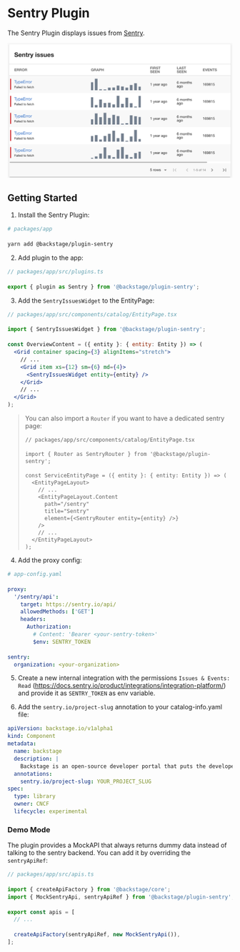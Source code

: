 # Sentry Plugin

The Sentry Plugin displays issues from [Sentry](https://sentry.io).

![Sentry Card](./docs/sentry-card.png)

## Getting Started

1. Install the Sentry Plugin:

```bash
# packages/app

yarn add @backstage/plugin-sentry
```

2. Add plugin to the app:

```js
// packages/app/src/plugins.ts

export { plugin as Sentry } from '@backstage/plugin-sentry';
```

3. Add the `SentryIssuesWidget` to the EntityPage:

```jsx
// packages/app/src/components/catalog/EntityPage.tsx

import { SentryIssuesWidget } from '@backstage/plugin-sentry';

const OverviewContent = ({ entity }: { entity: Entity }) => (
  <Grid container spacing={3} alignItems="stretch">
    // ...
    <Grid item xs={12} sm={6} md={4}>
      <SentryIssuesWidget entity={entity} />
    </Grid>
    // ...
  </Grid>
);
```

> You can also import a `Router` if you want to have a dedicated sentry page:
>
> ```tsx
> // packages/app/src/components/catalog/EntityPage.tsx
>
> import { Router as SentryRouter } from '@backstage/plugin-sentry';
>
> const ServiceEntityPage = ({ entity }: { entity: Entity }) => (
>   <EntityPageLayout>
>     // ...
>     <EntityPageLayout.Content
>       path="/sentry"
>       title="Sentry"
>       element={<SentryRouter entity={entity} />}
>     />
>     // ...
>   </EntityPageLayout>
> );
> ```

4. Add the proxy config:

```yaml
# app-config.yaml

proxy:
  '/sentry/api':
    target: https://sentry.io/api/
    allowedMethods: ['GET']
    headers:
      Authorization:
        # Content: 'Bearer <your-sentry-token>'
        $env: SENTRY_TOKEN

sentry:
  organization: <your-organization>
```

5. Create a new internal integration with the permissions `Issues & Events: Read` (https://docs.sentry.io/product/integrations/integration-platform/) and provide it as `SENTRY_TOKEN` as env variable.

6. Add the `sentry.io/project-slug` annotation to your catalog-info.yaml file:

```yaml
apiVersion: backstage.io/v1alpha1
kind: Component
metadata:
  name: backstage
  description: |
    Backstage is an open-source developer portal that puts the developer experience first.
  annotations:
    sentry.io/project-slug: YOUR_PROJECT_SLUG
spec:
  type: library
  owner: CNCF
  lifecycle: experimental
```

### Demo Mode

The plugin provides a MockAPI that always returns dummy data instead of talking to the sentry backend.
You can add it by overriding the `sentryApiRef`:

```ts
// packages/app/src/apis.ts

import { createApiFactory } from '@backstage/core';
import { MockSentryApi, sentryApiRef } from '@backstage/plugin-sentry';

export const apis = [
  // ...

  createApiFactory(sentryApiRef, new MockSentryApi()),
];
```
